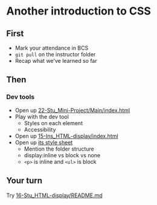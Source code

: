 # Another introduction to CSS

## First

* Mark your attendance in BCS
* `git pull` on the instructor folder
* Recap what we've learned so far

## Then

### Dev tools
* Open up [22-Stu_Mini-Project/Main/index.html](./01-Class-Content/01-HTML-Git-CSS/01-Activities/22-Stu_Mini-Project/Main/index.html)
* Play with the dev tool
  * Styles on each element
  * Accessibility
* Open up [15-Ins_HTML-display/index.html](./01-Class-Content/01-HTML-Git-CSS/01-Activities/15-Ins_HTML-display/index.html)
* Open up [its style sheet](./01-Class-Content/01-HTML-Git-CSS/01-Activities/15-Ins_HTML-display/assets/css/style.css)
  * Mention the folder structure
  * display:inline vs block vs none
  * `<p>` is inline and `<ul>` is block

## Your turn

Try [16-Stu_HTML-display/README.md](./01-Class-Content/01-HTML-Git-CSS/01-Activities/16-Stu_HTML-display/README.md)
